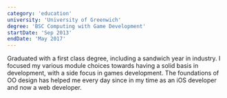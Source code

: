 ```yaml
---
category: 'education'
university: 'University of Greenwich'
degree: 'BSC Computing with Game Development'
startDate: 'Sep 2013'
endDate: 'May 2017'
---
```


Graduated with a first class degree, including a sandwich year in industry.
I focused my various module choices towards having a solid basis in development, with a side focus in games development.
The foundations of OO design has helped me every day since in my time as an iOS developer and now a web developer.
